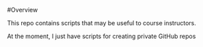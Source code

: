 #Overview 

This repo contains scripts that may be useful to course instructors.

At the moment, I just have scripts for creating private GitHub repos